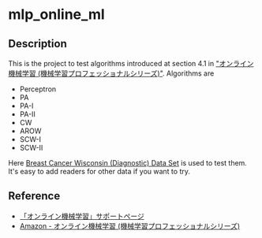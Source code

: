 # mlp_online_ml

## Description

This is the project to test algorithms introduced at section 4.1 in ["オンライン機械学習 (機械学習プロフェッショナルシリーズ)"](http://www.amazon.co.jp/%E3%82%AA%E3%83%B3%E3%83%A9%E3%82%A4%E3%83%B3%E6%A9%9F%E6%A2%B0%E5%AD%A6%E7%BF%92-%E6%A9%9F%E6%A2%B0%E5%AD%A6%E7%BF%92%E3%83%97%E3%83%AD%E3%83%95%E3%82%A7%E3%83%83%E3%82%B7%E3%83%A7%E3%83%8A%E3%83%AB%E3%82%B7%E3%83%AA%E3%83%BC%E3%82%BA-%E6%B5%B7%E9%87%8E-%E8%A3%95%E4%B9%9F/dp/406152903X).
Algorithms are

- Perceptron
- PA
- PA-I
- PA-II
- CW
- AROW
- SCW-I
- SCW-II

Here [Breast Cancer Wisconsin (Diagnostic) Data Set](http://archive.ics.uci.edu/ml/datasets/Breast+Cancer+Wisconsin+%28Diagnostic%29) is used to test them.
It's easy to add readers for other data if you want to try.

## Reference

- [「オンライン機械学習」サポートページ](https://sites.google.com/site/daisukeokanohara/kodansha_online_learning)
- [Amazon - オンライン機械学習 (機械学習プロフェッショナルシリーズ)](http://www.amazon.co.jp/%E3%82%AA%E3%83%B3%E3%83%A9%E3%82%A4%E3%83%B3%E6%A9%9F%E6%A2%B0%E5%AD%A6%E7%BF%92-%E6%A9%9F%E6%A2%B0%E5%AD%A6%E7%BF%92%E3%83%97%E3%83%AD%E3%83%95%E3%82%A7%E3%83%83%E3%82%B7%E3%83%A7%E3%83%8A%E3%83%AB%E3%82%B7%E3%83%AA%E3%83%BC%E3%82%BA-%E6%B5%B7%E9%87%8E-%E8%A3%95%E4%B9%9F/dp/406152903X)
